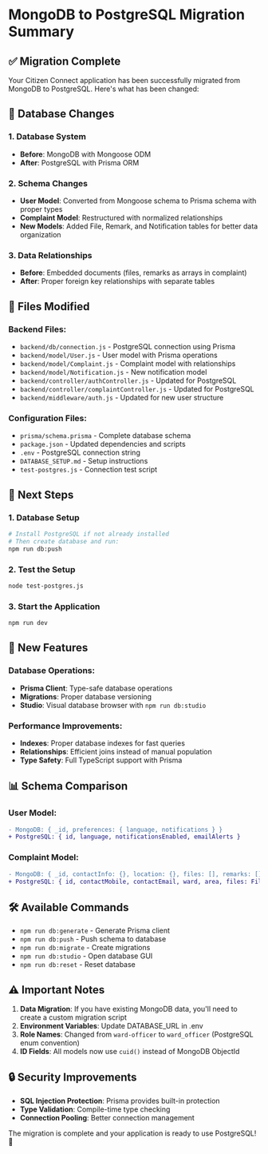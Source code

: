 # MongoDB to PostgreSQL Migration Summary

## ✅ Migration Complete

Your Citizen Connect application has been successfully migrated from MongoDB to PostgreSQL. Here's what has been changed:

## 🔄 Database Changes

### 1. **Database System**

- **Before**: MongoDB with Mongoose ODM
- **After**: PostgreSQL with Prisma ORM

### 2. **Schema Changes**

- **User Model**: Converted from Mongoose schema to Prisma schema with proper types
- **Complaint Model**: Restructured with normalized relationships
- **New Models**: Added File, Remark, and Notification tables for better data organization

### 3. **Data Relationships**

- **Before**: Embedded documents (files, remarks as arrays in complaint)
- **After**: Proper foreign key relationships with separate tables

## 📁 Files Modified

### Backend Files:

- `backend/db/connection.js` - PostgreSQL connection using Prisma
- `backend/model/User.js` - User model with Prisma operations
- `backend/model/Complaint.js` - Complaint model with relationships
- `backend/model/Notification.js` - New notification model
- `backend/controller/authController.js` - Updated for PostgreSQL
- `backend/controller/complaintController.js` - Updated for PostgreSQL
- `backend/middleware/auth.js` - Updated for new user structure

### Configuration Files:

- `prisma/schema.prisma` - Complete database schema
- `package.json` - Updated dependencies and scripts
- `.env` - PostgreSQL connection string
- `DATABASE_SETUP.md` - Setup instructions
- `test-postgres.js` - Connection test script

## 🚀 Next Steps

### 1. **Database Setup**

```bash
# Install PostgreSQL if not already installed
# Then create database and run:
npm run db:push
```

### 2. **Test the Setup**

```bash
node test-postgres.js
```

### 3. **Start the Application**

```bash
npm run dev
```

## 🔧 New Features

### Database Operations:

- **Prisma Client**: Type-safe database operations
- **Migrations**: Proper database versioning
- **Studio**: Visual database browser with `npm run db:studio`

### Performance Improvements:

- **Indexes**: Proper database indexes for fast queries
- **Relationships**: Efficient joins instead of manual population
- **Type Safety**: Full TypeScript support with Prisma

## 📊 Schema Comparison

### User Model:

```diff
- MongoDB: { _id, preferences: { language, notifications } }
+ PostgreSQL: { id, language, notificationsEnabled, emailAlerts }
```

### Complaint Model:

```diff
- MongoDB: { _id, contactInfo: {}, location: {}, files: [], remarks: [] }
+ PostgreSQL: { id, contactMobile, contactEmail, ward, area, files: File[], remarks: Remark[] }
```

## 🛠️ Available Commands

- `npm run db:generate` - Generate Prisma client
- `npm run db:push` - Push schema to database
- `npm run db:migrate` - Create migrations
- `npm run db:studio` - Open database GUI
- `npm run db:reset` - Reset database

## ⚠️ Important Notes

1. **Data Migration**: If you have existing MongoDB data, you'll need to create a custom migration script
2. **Environment Variables**: Update DATABASE_URL in .env
3. **Role Names**: Changed from `ward-officer` to `ward_officer` (PostgreSQL enum convention)
4. **ID Fields**: All models now use `cuid()` instead of MongoDB ObjectId

## 🔒 Security Improvements

- **SQL Injection Protection**: Prisma provides built-in protection
- **Type Validation**: Compile-time type checking
- **Connection Pooling**: Better connection management

The migration is complete and your application is ready to use PostgreSQL! 🎉
